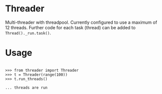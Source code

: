 Threader
========

Multi-threader with threadpool. Currently configured to use a maximum of 12 threads.
Further code for each task (thread) can be added to ```Thread()._run.task()```. 

Usage
=====

```

>>> from threader import Threader
>>> t = Threader(range(100))
>>> t.run_threads()

... threads are run
```
